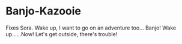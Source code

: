 # Banjo-Kazooie
Fixes Sora. Wake up, I want to go on an adventure too...   Banjo! Wake up......Now!   Let's get outside, there's trouble!
